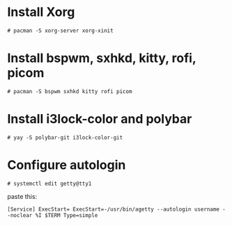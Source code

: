 # Install Xorg

`# pacman -S xorg-server xorg-xinit`

# Install bspwm, sxhkd, kitty, rofi, picom

`# pacman -S bspwm sxhkd kitty rofi picom`

# Install i3lock-color and polybar

`# yay -S polybar-git i3lock-color-git`

# Configure autologin

`# systemctl edit getty@tty1`

paste this:

`
[Service]
ExecStart=
ExecStart=-/usr/bin/agetty --autologin username --noclear %I $TERM
Type=simple
`
